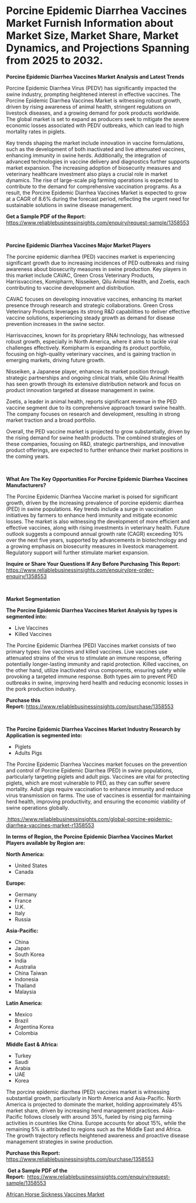 <p><h1>Porcine Epidemic Diarrhea Vaccines Market Furnish Information about Market Size, Market Share, Market Dynamics, and Projections Spanning from 2025 to 2032.</h1></p><p><strong>Porcine Epidemic Diarrhea Vaccines Market Analysis and Latest Trends</strong></p>
<p><p>Porcine Epidemic Diarrhea Virus (PEDV) has significantly impacted the swine industry, prompting heightened interest in effective vaccines. The Porcine Epidemic Diarrhea Vaccines Market is witnessing robust growth, driven by rising awareness of animal health, stringent regulations on livestock diseases, and a growing demand for pork products worldwide. The global market is set to expand as producers seek to mitigate the severe economic losses associated with PEDV outbreaks, which can lead to high mortality rates in piglets.</p><p>Key trends shaping the market include innovation in vaccine formulations, such as the development of both inactivated and live attenuated vaccines, enhancing immunity in swine herds. Additionally, the integration of advanced technologies in vaccine delivery and diagnostics further supports market expansion. The increasing adoption of biosecurity measures and veterinary healthcare investment also plays a crucial role in market dynamics. The rise of large-scale pig farming operations is expected to contribute to the demand for comprehensive vaccination programs. As a result, the Porcine Epidemic Diarrhea Vaccines Market is expected to grow at a CAGR of 8.6% during the forecast period, reflecting the urgent need for sustainable solutions in swine disease management.</p></p>
<p><strong>Get a Sample PDF of the Report:&nbsp;</strong> <a href="https://www.reliablebusinessinsights.com/enquiry/request-sample/1358553?utm_campaign=2279&utm_medium=2&utm_source=Github&utm_content=ia&utm_term=22032025&utm_id=porcine-epidemic-diarrhea-vaccines">https://www.reliablebusinessinsights.com/enquiry/request-sample/1358553</a></p>
<p>&nbsp;</p>
<p><strong>Porcine Epidemic Diarrhea Vaccines Major Market Players</strong></p>
<p><p>The porcine epidemic diarrhea (PED) vaccines market is experiencing significant growth due to increasing incidences of PED outbreaks and rising awareness about biosecurity measures in swine production. Key players in this market include CAVAC, Green Cross Veterinary Products, Harrisvaccines, Komipharm, Nisseiken, Qilu Animal Health, and Zoetis, each contributing to vaccine development and distribution.</p><p>CAVAC focuses on developing innovative vaccines, enhancing its market presence through research and strategic collaborations. Green Cross Veterinary Products leverages its strong R&D capabilities to deliver effective vaccine solutions, experiencing steady growth as demand for disease prevention increases in the swine sector.</p><p>Harrisvaccines, known for its proprietary RNAi technology, has witnessed robust growth, especially in North America, where it aims to tackle viral challenges effectively. Komipharm is expanding its product portfolio, focusing on high-quality veterinary vaccines, and is gaining traction in emerging markets, driving future growth.</p><p>Nisseiken, a Japanese player, enhances its market position through strategic partnerships and ongoing clinical trials, while Qilu Animal Health has seen growth through its extensive distribution network and focus on product innovation targeted at disease management in swine.</p><p>Zoetis, a leader in animal health, reports significant revenue in the PED vaccine segment due to its comprehensive approach toward swine health. The company focuses on research and development, resulting in strong market traction and a broad portfolio.</p><p>Overall, the PED vaccine market is projected to grow substantially, driven by the rising demand for swine health products. The combined strategies of these companies, focusing on R&D, strategic partnerships, and innovative product offerings, are expected to further enhance their market positions in the coming years.</p></p>
<p>&nbsp;</p>
<p><strong>What Are The Key Opportunities For Porcine Epidemic Diarrhea Vaccines Manufacturers?</strong></p>
<p><p>The Porcine Epidemic Diarrhea Vaccine market is poised for significant growth, driven by the increasing prevalence of porcine epidemic diarrhea (PED) in swine populations. Key trends include a surge in vaccination initiatives by farmers to enhance herd immunity and mitigate economic losses. The market is also witnessing the development of more efficient and effective vaccines, along with rising investments in veterinary health. Future outlook suggests a compound annual growth rate (CAGR) exceeding 10% over the next five years, supported by advancements in biotechnology and a growing emphasis on biosecurity measures in livestock management. Regulatory support will further stimulate market expansion.</p></p>
<p><strong>Inquire or Share Your Questions If Any Before Purchasing This Report:</strong> <a href="https://www.reliablebusinessinsights.com/enquiry/pre-order-enquiry/1358553?utm_campaign=2279&utm_medium=2&utm_source=Github&utm_content=ia&utm_term=22032025&utm_id=porcine-epidemic-diarrhea-vaccines">https://www.reliablebusinessinsights.com/enquiry/pre-order-enquiry/1358553</a></p>
<p>&nbsp;</p>
<p><strong>Market Segmentation</strong></p>
<p><strong>The Porcine Epidemic Diarrhea Vaccines Market Analysis by types is segmented into:</strong></p>
<p><ul><li>Live Vaccines</li><li>Killed Vaccines</li></ul></p>
<p><p>The Porcine Epidemic Diarrhea (PED) Vaccines market consists of two primary types: live vaccines and killed vaccines. Live vaccines use attenuated strains of the virus to stimulate an immune response, offering potentially longer-lasting immunity and rapid protection. Killed vaccines, on the other hand, utilize inactivated virus components, ensuring safety while provoking a targeted immune response. Both types aim to prevent PED outbreaks in swine, improving herd health and reducing economic losses in the pork production industry.</p></p>
<p><strong>Purchase this Report:&nbsp;</strong><a href="https://www.reliablebusinessinsights.com/purchase/1358553?utm_campaign=2279&utm_medium=2&utm_source=Github&utm_content=ia&utm_term=22032025&utm_id=porcine-epidemic-diarrhea-vaccines">https://www.reliablebusinessinsights.com/purchase/1358553</a></p>
<p>&nbsp;</p>
<p><strong>The Porcine Epidemic Diarrhea Vaccines Market Industry Research by Application is segmented into:</strong></p>
<p><ul><li>Piglets</li><li>Adults Pigs</li></ul></p>
<p><p>The Porcine Epidemic Diarrhea Vaccines market focuses on the prevention and control of Porcine Epidemic Diarrhea (PED) in swine populations, particularly targeting piglets and adult pigs. Vaccines are vital for protecting piglets, which are most vulnerable to PED, as they can suffer severe mortality. Adult pigs require vaccination to enhance immunity and reduce virus transmission on farms. The use of vaccines is essential for maintaining herd health, improving productivity, and ensuring the economic viability of swine operations globally.</p></p>
<p><a href="https://www.reliablebusinessinsights.com/global-porcine-epidemic-diarrhea-vaccines-market-r1358553?utm_campaign=2279&utm_medium=2&utm_source=Github&utm_content=ia&utm_term=22032025&utm_id=porcine-epidemic-diarrhea-vaccines">&nbsp;https://www.reliablebusinessinsights.com/global-porcine-epidemic-diarrhea-vaccines-market-r1358553</a></p>
<p><strong>In terms of Region, the Porcine Epidemic Diarrhea Vaccines Market Players available by Region are:</strong></p>
<p>
    <p> <strong> North America: </strong>
        <ul>
            <li>United States</li>
            <li>Canada</li>
        </ul>
        </p> 
    <p> <strong> Europe: </strong>
        <ul>
            <li>Germany</li>
            <li>France</li>
            <li>U.K.</li>
            <li>Italy</li>
            <li>Russia</li>
        </ul>
        </p> 
    <p> <strong> Asia-Pacific: </strong>
        <ul>
            <li>China</li>
            <li>Japan</li>
            <li>South Korea</li>
            <li>India</li>
            <li>Australia</li>
            <li>China Taiwan</li>
            <li>Indonesia</li>
            <li>Thailand</li>
            <li>Malaysia</li>
        </ul>
        </p> 
    <p> <strong> Latin America: </strong>
        <ul>
            <li>Mexico</li>
            <li>Brazil</li>
            <li>Argentina Korea</li>
            <li>Colombia</li>
        </ul>
        </p> 
    <p> <strong> Middle East & Africa: </strong>
        <ul>
            <li>Turkey</li>
            <li>Saudi</li>
            <li>Arabia</li>
            <li>UAE</li>
            <li>Korea</li>
        </ul>
    </p>
    </p>
<p><p>The porcine epidemic diarrhea (PED) vaccines market is witnessing substantial growth, particularly in North America and Asia-Pacific. North America is projected to dominate the market, holding approximately 45% market share, driven by increasing herd management practices. Asia-Pacific follows closely with around 35%, fueled by rising pig farming activities in countries like China. Europe accounts for about 15%, while the remaining 5% is attributed to regions such as the Middle East and Africa. The growth trajectory reflects heightened awareness and proactive disease management strategies in swine production.</p></p>
<p><strong>Purchase this Report: </strong><a href="https://www.reliablebusinessinsights.com/purchase/1358553?utm_campaign=2279&utm_medium=2&utm_source=Github&utm_content=ia&utm_term=22032025&utm_id=porcine-epidemic-diarrhea-vaccines">https://www.reliablebusinessinsights.com/purchase/1358553</a></p>
<p>&nbsp;<strong>Get a Sample PDF of the Report:&nbsp;&nbsp;</strong><a href="https://www.reliablebusinessinsights.com/enquiry/request-sample/1358553?utm_campaign=2279&utm_medium=2&utm_source=Github&utm_content=ia&utm_term=22032025&utm_id=porcine-epidemic-diarrhea-vaccines">https://www.reliablebusinessinsights.com/enquiry/request-sample/1358553</a></p>
<p><strong></strong></p>
<p><p><a href="https://github.com/FosterFahey91/Market-Research-Report-List-1/blob/main/african-horse-sickness-vaccines-market.md?utm_campaign=2279&utm_medium=2&utm_source=Github&utm_content=ia&utm_term=22032025&utm_id=porcine-epidemic-diarrhea-vaccines">African Horse Sickness Vaccines Market</a></p></p>